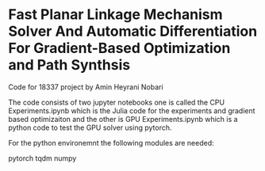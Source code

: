 # Fast Planar Linkage Mechanism Solver And Automatic Differentiation For Gradient-Based Optimization and Path Synthsis
Code for 18337 project by Amin Heyrani Nobari

The code consists of two jupyter notebooks one is called the CPU Experiments.ipynb which is the Julia code for the experiments and gradient based optimizaiton and the other is GPU Experiments.ipynb which is a python code to test the GPU solver using pytorch.

For the python environemnt the following modules are needed:

pytorch
tqdm
numpy
